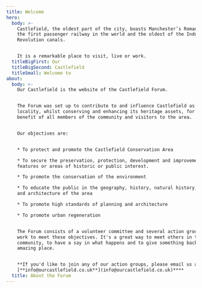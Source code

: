 ```yaml
---
title: Welcome
hero:
  body: >-
    Castlefield, the oldest part of the city, boasts Manchester’s Roman origins,
    the first passenger railway in the world and the oldest of the Industrial
    Revolution canals.


    It is a remarkable place to visit, live or work.
  titleBigFirst: Our
  titleBigSecond: Castlefield
  titleSmall: Welcome to
about:
  body: >-
    Our Castlefield is the website of the Castlefield Forum.


    The Forum was set up to contribute to and influence Castlefield as a
    locality, whilst conserving and enhancing its heritage assets, for the
    benefit of all members of the community and visitors to the area.


    Our objectives are:


    * To protect and promote the Castlefield Conservation Area

    * To secure the preservation, protection, development and improvement of
    features or areas of historic or public interest.

    * To promote the conservation of the environment

    * To educate the public in the geography, history, natural history, culture
    and architecture of the area

    * To promote high standards of planning and architecture

    * To promote urban regeneration


    The Forum consists of a volunteer committee and several action groups who
    work to meet these objectives. It's a great way to meet others in the
    community, to have a say in what happens and to give something back  to this
    amazing place.


    **If you'd like to join any of our action groups, please email us at**
    [**info@ourcastlefield.co.uk**](info@ourcastlefield.co.uk)****
  title: About the Forum
---
```


